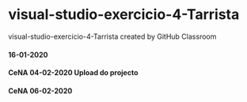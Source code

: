 # visual-studio-exercicio-4-Tarrista
visual-studio-exercicio-4-Tarrista created by GitHub Classroom
<h4>16-01-2020
<h4>CeNA 04-02-2020 Upload do projecto
<h4>CeNA 06-02-2020
